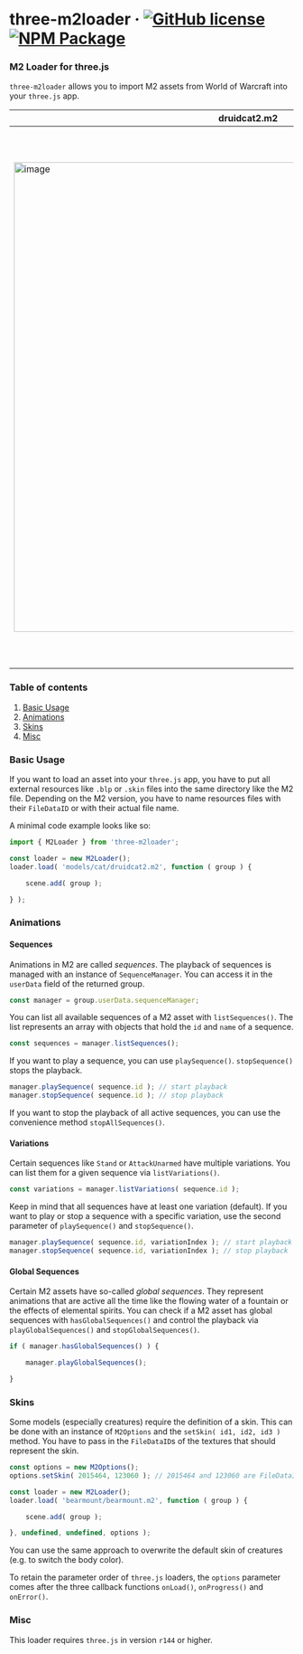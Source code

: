# three-m2loader &middot; [![GitHub license](https://img.shields.io/badge/license-MIT-blue.svg)](https://github.com/Mugen87/yuka/blob/master/LICENSE) [![NPM Package](https://img.shields.io/npm/v/three-m2loader.svg)](https://www.npmjs.com/package/three-m2loader)

### M2 Loader for three.js

`three-m2loader` allows you to import M2 assets from World of Warcraft into your `three.js` app.

| druidcat2.m2  | 7ne_druid_worktable02.m2 | gilneas_fountain01.m2 |
| ------------- | ------------- | ------------- |
| <img width="831" alt="image" src="https://user-images.githubusercontent.com/12612165/187862354-6399b1f3-fc07-4d97-8043-8a896fd5d063.png">  | <img width="863" alt="image" src="https://user-images.githubusercontent.com/12612165/187862411-97df95a5-ae00-4122-addf-31b1cb57bd6e.png">  | <img width="952" alt="image" src="https://user-images.githubusercontent.com/12612165/187862560-14f23b79-eff0-413a-a010-22f67387b7fd.png"> |

### Table of contents
1. [Basic Usage](#basic-usage)
2. [Animations](#animations)
3. [Skins](#skins)
4. [Misc](#misc)

### Basic Usage  <a id="basic-usage"></a>

If you want to load an asset into your `three.js` app, you have to put all external resources like `.blp` or `.skin` files into the same directory like the M2 file. Depending on the M2 version, you have to name resources files with their `FileDataID` or with their actual file name. 

A minimal code example looks like so:

```js
import { M2Loader } from 'three-m2loader';

const loader = new M2Loader();
loader.load( 'models/cat/druidcat2.m2', function ( group ) {

    scene.add( group );

} );
```

### Animations <a id="animations"></a>

#### Sequences

Animations in M2 are called *sequences*. The playback of sequences is managed with an instance of `SequenceManager`. You can access it in the `userData` field of the returned group. 
```js
const manager = group.userData.sequenceManager;
```

You can list all available sequences of a M2 asset with `listSequences()`. The list represents an array with objects that hold the `id` and `name` of a sequence.
```js
const sequences = manager.listSequences();
```
If you want to play a sequence, you can use `playSequence()`. `stopSequence()` stops the playback.
```js
manager.playSequence( sequence.id ); // start playback
manager.stopSequence( sequence.id ); // stop playback
```
If you want to stop the playback of all active sequences, you can use the convenience method `stopAllSequences()`.

#### Variations

Certain sequences like `Stand` or `AttackUnarmed` have multiple variations. You can list them for a given sequence via `listVariations()`.

```js
const variations = manager.listVariations( sequence.id );
```
Keep in mind that all sequences have at least one variation (default). If you want to play or stop a sequence with a specific variation, use the second parameter of `playSequence()` and `stopSequence()`.
```js
manager.playSequence( sequence.id, variationIndex ); // start playback
manager.stopSequence( sequence.id, variationIndex ); // stop playback
```

#### Global Sequences

Certain M2 assets have so-called *global sequences*. They represent animations that are active all the time like the flowing water of a fountain or the effects of elemental spirits.
You can check if a M2 asset has global sequences with `hasGlobalSequences()` and control the playback via `playGlobalSequences()` and `stopGlobalSequences()`.

```js
if ( manager.hasGlobalSequences() ) {

    manager.playGlobalSequences();

}
```

### Skins <a id="skins"></a>

Some models (especially creatures) require the definition of a skin. This can be done with an instance of `M2Options` and the `setSkin( id1, id2, id3 )` method. You have to pass in the `FileDataID`s
of the textures that should represent the skin.

```js
const options = new M2Options();
options.setSkin( 2015464, 123060 ); // 2015464 and 123060 are FileDataIDs representing BLP textures

const loader = new M2Loader();
loader.load( 'bearmount/bearmount.m2', function ( group ) {

    scene.add( group );

}, undefined, undefined, options );
```
You can use the same approach to overwrite the default skin of creatures (e.g. to switch the body color).

To retain the parameter order of `three.js` loaders, the `options` parameter comes after the three callback functions `onLoad()`, `onProgress()` and `onError()`.
 
### Misc <a id="misc"></a>

This loader requires `three.js` in version `r144` or higher.
